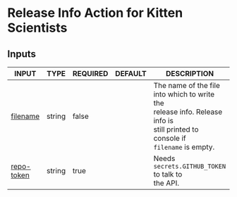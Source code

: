 # Release Info Action for Kitten Scientists

## Inputs

<!-- AUTO-DOC-INPUT:START - Do not remove or modify this section -->

|                             INPUT                              |  TYPE  | REQUIRED | DEFAULT |                                                                 DESCRIPTION                                                                  |
|----------------------------------------------------------------|--------|----------|---------|----------------------------------------------------------------------------------------------------------------------------------------------|
|    <a name="input_filename"></a>[filename](#input_filename)    | string |  false   |         | The name of the file <br>into which to write the <br>release info. Release info is <br>still printed to console if <br>`filename` is empty.  |
| <a name="input_repo-token"></a>[repo-token](#input_repo-token) | string |   true   |         |                                            Needs `secrets.GITHUB_TOKEN` to talk to <br>the API.                                              |

<!-- AUTO-DOC-INPUT:END -->
